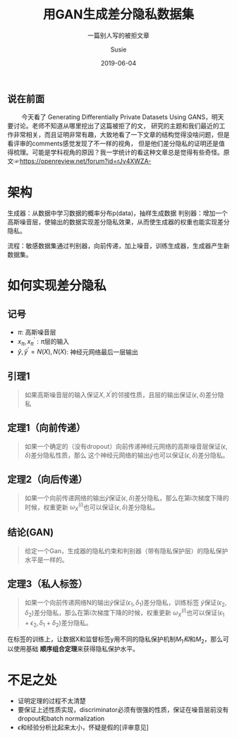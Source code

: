 ﻿---
layout:     post
title:      用GAN生成差分隐私数据集
subtitle:   一篇别人写的被拒文章
date:       2019-06-04
author:     Susie
header-img: img/post-bg-re-vs-ng2.jpg
catalog: true
tags:
    - GAN
	- 差分隐私
	- 证明
---

## 说在前面
&emsp;&emsp; 今天看了 Generating Differentially Private Datasets Using GANS，明天要讨论。老师不知道从哪里挖出了这篇被拒了的文，
研究的主题和我们最近的工作非常相关，而且证明非常有趣，大致地看了一下文章的结构觉得没啥问题，但是看评审的comments感觉发现了不一样的视角，
但是他们差分隐私的证明还是值得梳理。可能是学科视角的原因？我一学统计的看这种文章总是觉得有些奇怪。原文☞https://openreview.net/forum?id=rJv4XWZA- 


# 架构
生成器：从数据中学习数据的概率分布p(data)，抽样生成数据
判别器：增加一个高斯噪音层，使输出的数据实现差分隐私效果，从而使生成器的权重也能实现差分隐私。

流程：敏感数据集通过判别器，向前传递，加上噪音，训练生成器，生成器产生新数据集。

# 如何实现差分隐私

## 记号

- $\pi$: 高斯噪音层
- $x_\pi,x_\pi^\prime: \pi$层的输入
- $\hat{y},\hat{y}^\prime = N(X),N(X)$: 神经元网络最后一层输出

## 引理1 
> 如果高斯噪音层的输入保证$X,X^\prime$的邻接性质，且层的输出保证$(\epsilon, \delta)$差分隐私



## 定理1（向前传递）
>如果一个确定的（没有dropout）向前传递神经元网络的高斯噪音层保证$(\epsilon, \delta)$差分隐私性质，那么
这个神经元网络的输出$\hat{y}$也可以保证$(\epsilon, \delta)$差分隐私。

## 定理2（向后传递）
>如果一个向前传递网络的输出$\hat{y}$保证$(\epsilon, \delta)$差分隐私，那么在第i次梯度下降的时候，权重更新
$\omega_X^{(i)}$也可以保证$(\epsilon, \delta)$差分隐私。


## 结论(GAN)
>给定一个Gan，生成器的隐私约束和判别器（带有隐私保护层）的隐私保护水平是一样的。

## 定理3（私人标签）
>如果一个向前传递网络N的输出$\hat{y}$保证$(\epsilon_1, \delta_1)$差分隐私，训练标签
$\tilde{y}$保证$(\epsilon_2, \delta_2)$差分隐私，那么在第i次梯度下降的时候，权重更新
$\omega_X^{(i)}$也可以保证$(\epsilon_1+\epsilon_2, \delta_1+\delta_2)$差分隐私。

在标签的训练上，让数据X和监督标签y用不同的隐私保护机制$M_1和$和$M_2$，那么可以使用基础
**顺序组合定理**来获得隐私保护水平。

# 不足之处

- 证明定理的过程不太清楚
- 要保证上述性质实现，discriminator必须有很强的性质，保证在噪音层前没有dropout和batch normalization
- $\epsilon$和经验分析比起来太小，怀疑是假的[评审意见]

